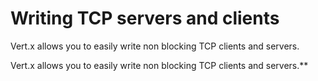 
# Writing TCP servers and clients

Vert.x allows you to easily write non blocking TCP clients and servers.





Vert.x allows you to easily write non blocking TCP clients and servers.**
